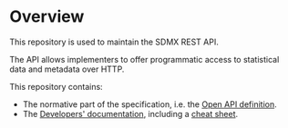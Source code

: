 # Overview

This repository is used to maintain the SDMX REST API.

The API allows implementers to offer programmatic access to statistical data and metadata over HTTP.

This repository contains:

- The normative part of the specification, i.e. the [Open API definition](api/sdmx-rest.yaml).
- The [Developers' documentation](doc/index.md), including a [cheat sheet](v2_1/ws/rest/docs/rest_cheat_sheet.pdf?raw=true).
